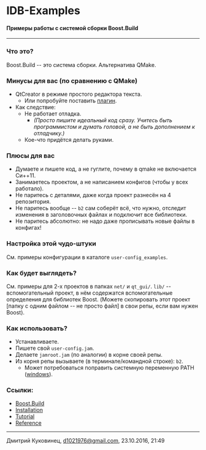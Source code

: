 # IDB-Examples
#### Примеры работы с системой сборки Boost.Build
---

### Что это?
Boost.Build -- это система сборки. Альтернатива QMake.


### Минусы для вас (по сравнению с QMake)
- QtCreator в режиме простого редактора текста.
	+ Или попробуйте поставить [плагин](https://github.com/mloskot/qt-creator-plugin-boostbuild).
- Как следствие:
	+ Не работает отладка.
		* *(Просто пишите идеальный код сразу. Учитесь быть программистом и думать головой, а не быть дополнением к отладчику.)*
	+ Кое-что придётся делать руками.


### Плюсы для вас
- Думаете и пишете код, а не гуглите, почему в qmake не включается Си++11.
- Занимаетесь проектом, а не написанием конфигов (чтобы у всех работало).
- Не паритесь с деталями, даже когда проект разнесён на 4 репозитория.
- Не паритесь вообще -- `b2` сам соберёт всё, что нужно, отследит изменения в заголовочных файлах и подключит все библиотеки.
- Не паритесь абсолютно: не надо даже прописывать новые файлы в конфигах!


### Настройка этой чудо-штуки
См. примеры конфигурации в каталоге `user-config_examples`.


### Как будет выглядеть?
См. примеры для 2-х проектов в папках `net/` и `qt_gui/`. `lib/` -- вспомогательный проект, в нём содержатся вспомогательные определения для библиотек Boost. (Можете скопировать этот проект [папку с одним файлом -- не просто файл] в свои репы, если вам нужен Boost).


### Как использовать?
- Устанавливаете.
- Пишете свой `user-config.jam`.
- Делаете `jamroot.jam` (по аналогии) в корне своей репы.
- Из корня репы вызываете (в терминале/командной строке): `b2`.
	+ Может потребоваться поправить системную переменную PATH ([windows](https://www.java.com/ru/download/help/path.xml)).


### Ссылки:
- [Boost.Build](http://www.boost.org/build/)
- [Installation](http://www.boost.org/build/doc/html/bbv2/installation.html)
- [Tutorial](http://www.boost.org/build/tutorial.html)
- [Reference](http://www.boost.org/build/doc/html/index.html)

---
Дмитрий Куковинец, <d1021976@gmail.com>, 23.10.2016, 21:49
